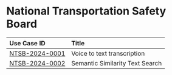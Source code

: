 # National Transportation Safety Board
| Use Case ID | Title |
|:----------- |:----- |
| [NTSB-2024-0001](<../individual/NTSB-2024-0001.md>) | Voice to text transcription |
| [NTSB-2024-0002](<../individual/NTSB-2024-0002.md>) | Semantic Similarity Text Search |